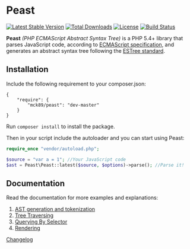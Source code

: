 Peast
==========

[![Latest Stable Version](https://poser.pugx.org/mck89/peast/v/stable)](https://packagist.org/packages/mck89/peast)
[![Total Downloads](https://poser.pugx.org/mck89/peast/downloads)](https://packagist.org/packages/mck89/peast)
[![License](https://poser.pugx.org/mck89/peast/license)](https://packagist.org/packages/mck89/peast)
[![Build Status](https://travis-ci.org/mck89/peast.svg?branch=master)](https://travis-ci.org/mck89/peast)


**Peast** _(PHP ECMAScript Abstract Syntax Tree)_ is a PHP 5.4+ library that parses JavaScript code, according to [ECMAScript specification](http://www.ecma-international.org/publications/standards/Ecma-262.htm), and generates an abstract syntax tree following the [ESTree standard](https://github.com/estree/estree).

Installation
-------------
Include the following requirement to your composer.json:
```
{
	"require": {
		"mck89/peast": "dev-master"
	}
}
```

Run `composer install` to install the package.

Then in your script include the autoloader and you can start using Peast:

```php
require_once "vendor/autoload.php";

$source = "var a = 1"; //Your JavaScript code
$ast = Peast\Peast::latest($source, $options)->parse(); //Parse it!
```

Documentation
-------------
Read the documentation for more examples and explanations:

 1. [AST generation and tokenization](doc/ast-and-tokenization.md)
 2. [Tree Traversing](doc/tree-traversing.md)
 3. [Querying By Selector](doc/querying-by-selector.md)
 4. [Rendering](doc/rendering.md)

[Changelog](doc/changelog.md)
